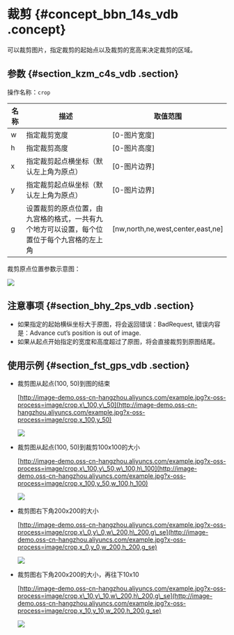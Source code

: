 # 裁剪 {#concept_bbn_14s_vdb .concept}

可以裁剪图片，指定裁剪的起始点以及裁剪的宽高来决定裁剪的区域。

## 参数 {#section_kzm_c4s_vdb .section}

操作名称：`crop`

|名称|描述|取值范围|
|--|--|----|
|w|指定裁剪宽度|\[0-图片宽度\]|
|h|指定裁剪高度|\[0-图片高度\]|
|x|指定裁剪起点横坐标（默认左上角为原点）|\[0-图片边界\]|
|y|指定裁剪起点纵坐标（默认左上角为原点）|\[0-图片边界\]|
|g|设置裁剪的原点位置，由九宫格的格式，一共有九个地方可以设置，每个位置位于每个九宫格的左上角|\[nw,north,ne,west,center,east,ne\]|

裁剪原点位置参数示意图：

![](http://static-aliyun-doc.oss-cn-hangzhou.aliyuncs.com/assets/img/4772/2485_zh-CN.png)

## 注意事项 {#section_bhy_2ps_vdb .section}

-   如果指定的起始横纵坐标大于原图，将会返回错误：BadRequest, 错误内容是：Advance cut’s position is out of image.
-   如果从起点开始指定的宽度和高度超过了原图，将会直接裁剪到原图结尾。

## 使用示例 {#section_fst_gps_vdb .section}

-   裁剪图从起点\(100, 50\)到图的结束

    [http://image-demo.oss-cn-hangzhou.aliyuncs.com/example.jpg?x-oss-process=image/crop,x\_100,y\_50](http://image-demo.oss-cn-hangzhou.aliyuncs.com/example.jpg?x-oss-process=image/crop,x_100,y_50)

    ![](http://static-aliyun-doc.oss-cn-hangzhou.aliyuncs.com/assets/img/4772/2486_zh-CN.jpg)

-   裁剪图从起点\(100, 50\)到裁剪100x100的大小

    [http://image-demo.oss-cn-hangzhou.aliyuncs.com/example.jpg?x-oss-process=image/crop,x\_100,y\_50,w\_100,h\_100](http://image-demo.oss-cn-hangzhou.aliyuncs.com/example.jpg?x-oss-process=image/crop,x_100,y_50,w_100,h_100)

    ![](http://static-aliyun-doc.oss-cn-hangzhou.aliyuncs.com/assets/img/4772/2487_zh-CN.jpg)

-   裁剪图右下角200x200的大小

    [http://image-demo.oss-cn-hangzhou.aliyuncs.com/example.jpg?x-oss-process=image/crop,x\_0,y\_0,w\_200,h\_200,g\_se](http://image-demo.oss-cn-hangzhou.aliyuncs.com/example.jpg?x-oss-process=image/crop,x_0,y_0,w_200,h_200,g_se)

    ![](http://static-aliyun-doc.oss-cn-hangzhou.aliyuncs.com/assets/img/4772/2488_zh-CN.jpg)

-   裁剪图右下角200x200的大小，再往下10x10

    [http://image-demo.oss-cn-hangzhou.aliyuncs.com/example.jpg?x-oss-process=image/crop,x\_10,y\_10,w\_200,h\_200,g\_se](http://image-demo.oss-cn-hangzhou.aliyuncs.com/example.jpg?x-oss-process=image/crop,x_10,y_10,w_200,h_200,g_se)

    ![](http://static-aliyun-doc.oss-cn-hangzhou.aliyuncs.com/assets/img/4772/2491_zh-CN.jpg)


